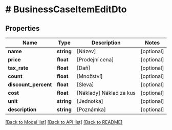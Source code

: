 # # BusinessCaseItemEditDto

## Properties

Name | Type | Description | Notes
------------ | ------------- | ------------- | -------------
**name** | **string** | [Název] | [optional]
**price** | **float** | [Prodejní cena] | [optional]
**tax_rate** | **float** | [Daň] | [optional]
**count** | **float** | [Množství] | [optional]
**discount_percent** | **float** | [Sleva] | [optional]
**cost** | **float** | [Náklady] Náklad za kus | [optional]
**unit** | **string** | [Jednotka] | [optional]
**description** | **string** | [Poznámka] | [optional]

[[Back to Model list]](../../README.md#models) [[Back to API list]](../../README.md#endpoints) [[Back to README]](../../README.md)
